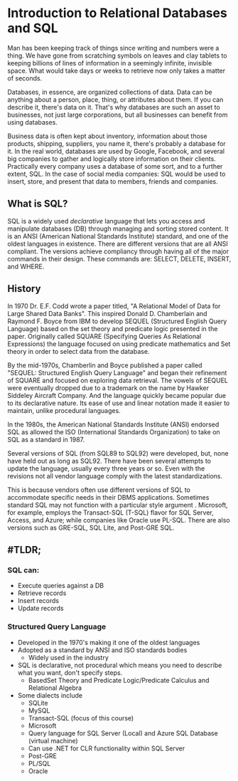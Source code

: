 # Introduction to Relational Databases and SQL

   Man has been keeping track of things since writing and numbers were a thing. We have gone from scratching symbols on leaves and clay 
tablets to keeping billions of lines of information in a seemingly infinite, invisible space. What would take days or weeks to retrieve 
now only takes a matter of seconds.

Databases, in essence, are organized collections of data. Data can be anything about a person, place, thing, or attributes about them. 
If you can describe it, there's data on it. That's why databases are such an asset to businesses, not just large corporations, but all 
businesses can benefit from using databases. 

Business data is often kept about inventory, information about those products, shipping, suppliers, you name it, there's probably a 
database for it. In the real world, databases are used by Google, Facebook, and several big companies to gather and logically store 
information on their clients. Practically every company uses a database of some sort, and to a further extent, SQL. In the case of 
social media companies: SQL would be used to insert, store, and present that data to members, friends and companies. 

## What is SQL?
SQL is a widely used _declarative_ language that lets you access and manipulate databases (DB) through managing and sorting stored content.
It is an ANSI (American National Standards Institute) standard, and one of the oldest languages in existence. There are different versions that are all ANSI compliant. The versions achieve compliancy through having all of the major commands in their design. These
commands are: SELECT, DELETE, INSERT, and WHERE.

## History
In 1970 Dr. E.F. Codd wrote a paper titled, "A Relational Model of Data for Large Shared Data Banks". This inspired Donald D. Chamberlain
and Raymond F. Boyce from IBM to develop SEQUEL (Structured English Query Language) based on the set theory and predicate logic presented in
the paper. Originally called SQUARE (Specifying Queries As Relational Expressions) the language focused on using predicate mathematics and Set theory in order to select 
data from the database.

By the mid-1970s, Chamberlin and Boyce published a paper called "SEQUEL: Structured English Query Language" and began their refinement 
of SQUARE and focused on exploring data retrieval. The vowels of SEQUEL were eventually dropped due to a trademark on the name by Hawker
Siddeley Aircraft Company. And the language quickly became popular due to its declarative nature. Its ease of use and linear notation
made it easier to maintain, unlike procedural languages.

In the 1980s, the American National Standards Institute (ANSI) endorsed SQL as allowed the ISO (International Standards Organization)
to take on SQL as a standard in 1987. 

Several versions of SQL (from SQL89 to SQL92) were developed, but, none have held out as long as SQL92. There have been several attempts
to update the language, usually every three years or so. Even with the revisions not all  vendor language comply with the latest 
standardizations. 

This is because vendors often use different versions of SQL to accommodate specific needs in their DBMS applications. Sometimes standard 
SQL may not function with a particular style argument . Microsoft, for example, employs the Transact-SQL (T-SQL) flavor for SQL Server, 
Access, and Azure; while companies like Oracle use PL-SQL.  There are also versions such as GRE-SQL, SQL Lite, and Post-GRE SQL. 

## #TLDR;

### SQL can:
  - Execute queries against a DB
  - Retrieve records
  - Insert records
  - Update records

### Structured Query Language 
  - Developed in the 1970's making it one of the oldest languages
  - Adopted as a standard by ANSI and ISO standards bodies 
	- Widely used in the industry
  - SQL is declarative, not procedural which means you need to describe what you want, don't specify steps.
	- BasedSet Theory and Predicate Logic/Predicate Calculus and Relational Algebra
  - Some dialects include
    - SQLite
    - MySQL
    - Transact-SQL (focus of this course)
     - Microsoft 
      - Query language for SQL Server (Local) and Azure SQL Database (virtual machine)
       - Can use .NET for CLR functionality within SQL Server
    - Post-GRE
    - PL/SQL
     - Oracle


